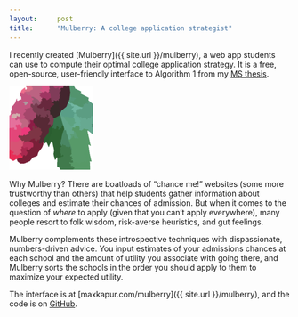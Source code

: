 ```yaml
---
layout:     post
title:      "Mulberry: A college application strategist"
---
```


I recently created [Mulberry]({{ site.url }}/mulberry), a web app students
can use to compute their optimal college application strategy. It is a free,
open-source, user-friendly interface to Algorithm 1 from my
[MS thesis](https://github.com/maxkapur/CollegeApplication).

<img alt="The Mulberry logo: a magenta berry and a green leaf" src="/assets/images/mulberry-logo.png" width="150px" height="150px">
<!--more-->

Why Mulberry? There are boatloads of “chance me!” websites (some more trustworthy
than others) that help students gather information
about colleges and estimate their chances of admission. But when it comes to the 
question of *where* to apply (given that you can’t apply everywhere),
many people resort to folk wisdom, risk-averse heuristics, and gut feelings.

Mulberry complements these introspective techniques with dispassionate,
numbers-driven advice. You input estimates of your admissions chances at
each school and the amount of utility you associate with going there,
and Mulberry sorts the schools in the order you should apply
to them to maximize your expected utility.

The interface is at [maxkapur.com/mulberry]({{ site.url }}/mulberry), 
and the code is on [GitHub](https://github.com/maxkapur/mulberry).
